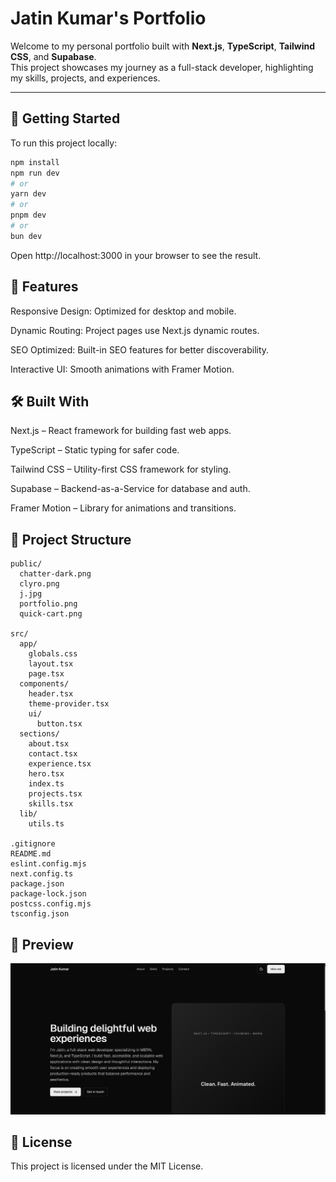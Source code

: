 # Jatin Kumar's Portfolio

Welcome to my personal portfolio built with **Next.js**, **TypeScript**, **Tailwind CSS**, and **Supabase**.  
This project showcases my journey as a full-stack developer, highlighting my skills, projects, and experiences.

---

## **🚀 Getting Started**

To run this project locally:

```bash
npm install
npm run dev
# or
yarn dev
# or
pnpm dev
# or
bun dev
```
Open http://localhost:3000 in your browser to see the result.

## **🧩 Features**

Responsive Design: Optimized for desktop and mobile.

Dynamic Routing: Project pages use Next.js dynamic routes.

SEO Optimized: Built-in SEO features for better discoverability.

Interactive UI: Smooth animations with Framer Motion.

## **🛠️ Built With**

Next.js – React framework for building fast web apps.

TypeScript – Static typing for safer code.

Tailwind CSS – Utility-first CSS framework for styling.

Supabase – Backend-as-a-Service for database and auth.

Framer Motion – Library for animations and transitions.

## **📂 Project Structure**

```
public/
  chatter-dark.png
  clyro.png
  j.jpg
  portfolio.png
  quick-cart.png

src/
  app/
    globals.css
    layout.tsx
    page.tsx
  components/
    header.tsx
    theme-provider.tsx
    ui/
      button.tsx
  sections/
    about.tsx
    contact.tsx
    experience.tsx
    hero.tsx
    index.ts
    projects.tsx
    skills.tsx
  lib/
    utils.ts

.gitignore
README.md
eslint.config.mjs
next.config.ts
package.json
package-lock.json
postcss.config.mjs
tsconfig.json
```

## **📸 Preview**

![Portfolio Screenshot](public/portfolio.png)

## **📄 License**

This project is licensed under the MIT License.
